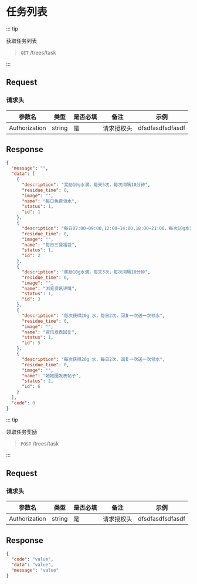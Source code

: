 # 任务列表

::: tip

获取任务列表

> `GET` /trees/task

:::

## Request

### 请求头

| 参数名        | 类型   | 是否必填 | 备注       | 示例             |
| ------------- | ------ | -------- | ---------- | ---------------- |
| Authorization | string | 是       | 请求授权头 | dfsdfasdfsdfasdf |

## Response

```json
{
  "message": "",
  "data": [
    {
      "description": "奖励10g水滴，每天5次，每次间隔10分钟",
      "residue_time": 0,
      "image": "",
      "name": "每日免费领水",
      "status": 1,
      "id": 1
    },
    {
      "description": "每日07:00~09:00,12:00~14:00,18:00~21:00，每次10g水滴",
      "residue_time": 0,
      "image": "",
      "name": "每日三餐福袋",
      "status": 1,
      "id": 2
    },
    {
      "description": "奖励10g水滴，每天3次，每次间隔10分钟",
      "residue_time": 0,
      "image": "",
      "name": "浏览资讯详情",
      "status": 1,
      "id": 3
    },
    {
      "description": "每次获得20g 水，每日2次，回复一次送一次领水",
      "residue_time": 0,
      "image": "",
      "name": "资讯发表回复",
      "status": 1,
      "id": 5
    },
    {
      "description": "每次获得20g 水，每日2次，回复一次送一次领水",
      "residue_time": 0,
      "image": "",
      "name": "她她圈发表帖子",
      "status": 2,
      "id": 6
    }
  ],
  "code": 0
}
```

::: tip

领取任务奖励

> `POST` /trees/task

:::

## Request

### 请求头

| 参数名        | 类型   | 是否必填 | 备注       | 示例             |
| ------------- | ------ | -------- | ---------- | ---------------- |
| Authorization | string | 是       | 请求授权头 | dfsdfasdfsdfasdf |

## Response

```json
{
  "code": "value",
  "data": "value",
  "message": "value"
}
```